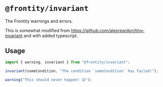 # `@frontity/invariant`

The Frontity warnings and errors.

This is somewhat modified from https://github.com/alexreardon/tiny-invariant and with added typescript.

## Usage

```js
import { warning, invariant } from "@frontity/invariant";

invariant(someCondition, "The condition `someCondition` has failed!");

warning("This should never happen! 😜");
```
